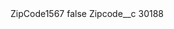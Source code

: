 <?xml version="1.0" encoding="UTF-8"?>
<CustomMetadata xmlns="http://soap.sforce.com/2006/04/metadata" xmlns:xsi="http://www.w3.org/2001/XMLSchema-instance" xmlns:xsd="http://www.w3.org/2001/XMLSchema">
    <label>ZipCode1567</label>
    <protected>false</protected>
    <values>
        <field>Zipcode__c</field>
        <value xsi:type="xsd:string">30188</value>
    </values>
</CustomMetadata>
